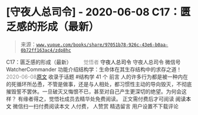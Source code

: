# [守夜人总司令] - 2020-06-08 C17：匮乏感的形成（最新）

> 来源：[`www.yuque.com/books/share/97051b78-926c-43e6-b0aa-0b72ff163ac4/zdp8hc`](https://www.yuque.com/books/share/97051b78-926c-43e6-b0aa-0b72ff163ac4/zdp8hc)

<ne-p id="520f42f3293818f927861ebbd5b15da4_p_0" data-lake-id="520f42f3293818f927861ebbd5b15da4_p_0"><ne-text id="ud108dd69" style="color: rgb(51, 51, 51);">C17：匮乏感的形成（最新）</ne-text></ne-p> <ne-p id="100722139bc631d62b0501250c559204" data-lake-id="100722139bc631d62b0501250c559204"><ne-text id="u13b2573a" ne-fontsize="12" style="color: rgb(255, 255, 255);">原创</ne-text><ne-text id="u7699ade2" style="color: rgb(140, 140, 140);">觉悟者</ne-text> <ne-text id="ubaa929f6" ne-fontsize="14">守夜人总司令</ne-text></ne-p> <ne-p id="972f67997f01449f22a11089e0235ad6" data-lake-id="972f67997f01449f22a11089e0235ad6"><ne-text id="u62d7f165" ne-fontsize="14" ne-bold="true" style="color: rgb(51, 51, 51);">守夜人总司令</ne-text></ne-p> <ne-p id="1ca0537244fc7aecaead3444684a503a" data-lake-id="1ca0537244fc7aecaead3444684a503a"><ne-text id="u8b305e93" ne-fontsize="14" style="color: rgb(51, 51, 51);">微信号</ne-text><ne-text id="u8814ce8b" ne-fontsize="14" style="color: rgb(51, 51, 51);">WatcherCommander</ne-text></ne-p> <ne-p id="3c11f384716db102f4a1eace552135b7" data-lake-id="3c11f384716db102f4a1eace552135b7"><ne-text id="u379c873a" ne-fontsize="14" style="color: rgb(51, 51, 51);">功能介绍</ne-text><ne-text id="u1d2cce8c" ne-fontsize="14" style="color: rgb(51, 51, 51);">结构学：生命体在其生存结构中的求存之道！</ne-text></ne-p> <ne-p id="7f774021cae80e6a34c19bb827577355" data-lake-id="7f774021cae80e6a34c19bb827577355"><ne-text id="ua3928e4b" style="color: rgb(140, 140, 140);">2020-06-08</ne-text>[<ne-text id="ud4644335" ne-fontsize="14">原文</ne-text>](https://mp.weixin.qq.com/s?__biz=MzAxNDk1NjI2Mw==&mid=2247485308&idx=1&sn=8e74bfdbda23fb78a502fd60d45f29ef&chksm=9b8a24f4acfdade2b302355ea435f49770e221a7e015a1821f985905faabfa7e2941d6c8d14b&scene=27#wechat_redirect&cpage=211)</ne-p> <ne-p id="d8a10c50dba26ddfbe0b879f482d3866" data-lake-id="d8a10c50dba26ddfbe0b879f482d3866"><ne-text id="u4c7f56bc" style="color: rgb(51, 51, 51);">收录于话题</ne-text></ne-p> <ne-p id="f84ce471ea5b73f3e28ac8674d3980fc" data-lake-id="f84ce471ea5b73f3e28ac8674d3980fc"><ne-text id="u30e02305" style="color: rgb(51, 51, 51);">#结构学</ne-text></ne-p> <ne-p id="ef9f1d3c2997ea1f7dfda28177088241" data-lake-id="ef9f1d3c2997ea1f7dfda28177088241"><ne-text id="u845372b8" style="color: rgb(51, 51, 51);">41 个</ne-text></ne-p> <ne-p id="f583627d0626a75aed262a4aa044ed4a" data-lake-id="f583627d0626a75aed262a4aa044ed4a"><ne-text id="u1798b95c" style="color: rgb(51, 51, 51);">前言</ne-text></ne-p> <ne-p id="1c2ec2ed6c98e4b6826bc906ef9704e3" data-lake-id="1c2ec2ed6c98e4b6826bc906ef9704e3"><ne-text id="u4dbfc6ca" style="color: rgb(51, 51, 51);">人的许多行为都是被一种内在的死循环所怂恿，不管是做事，还是与人相处，都习惯性主动的导向毁灭，不彻底摧毁誓不罢休。一旦破灭又悔恨不已，甚至对自己产生更深切的绝望。为何会这样？ 有缘者得之，觉悟社成员去精华处免费阅读。</ne-text></ne-p> <ne-p id="7994712bf4f5b49c6c8711dd58bbd02a" data-lake-id="7994712bf4f5b49c6c8711dd58bbd02a" ne-alignment="center"><ne-text id="ue40ef01b" style="color: rgb(51, 51, 51);">正文需付费后才可阅读</ne-text></ne-p> <ne-p id="4ee2f30dc0fa0a90bb5353c7a6b6bc80" data-lake-id="4ee2f30dc0fa0a90bb5353c7a6b6bc80" ne-alignment="center"><ne-text id="u68c7013b">阅读本文</ne-text></ne-p> <ne-p id="0a88f6cc0bb99433699407bebe2bae9b" data-lake-id="0a88f6cc0bb99433699407bebe2bae9b" ne-alignment="center"><ne-text id="u534d1b44" style="color: rgb(51, 51, 51);">微信扫一扫付费阅读本文</ne-text></ne-p> <ne-p id="a3900427a3df890746aa3a14c9c80d73" data-lake-id="a3900427a3df890746aa3a14c9c80d73" ne-alignment="center"><ne-text id="ud817d966" style="color: rgb(51, 51, 51);">人付费</ne-text><ne-text id="ub8ce4c35" ne-fontsize="13" style="color: rgb(51, 51, 51);">， 人赞赏</ne-text></ne-p> <ne-h3 id="hOpAk" data-lake-id="hOpAk"><ne-heading-ext><ne-heading-anchor></ne-heading-anchor><ne-heading-fold></ne-heading-fold></ne-heading-ext><ne-heading-content><ne-text id="u4ebdc649" ne-fontsize="16" style="color: rgb(51, 51, 51);">精选留言</ne-text></ne-heading-content></ne-h3> <ne-p id="6c666f691314af69e62e265c481cbf10" data-lake-id="6c666f691314af69e62e265c481cbf10"><ne-text id="u9fea0031" style="color: rgb(51, 51, 51);">用户设置不下载评论</ne-text></ne-p>